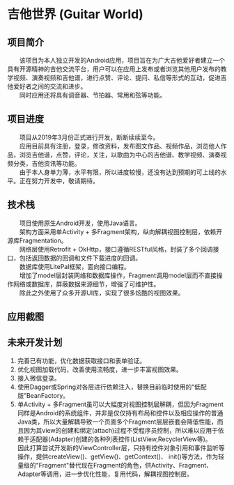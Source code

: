 # 吉他世界 (Guitar World)
## 项目简介
&emsp;&emsp;该项目为本人独立开发的Android应用，项目旨在为广大吉他爱好者建立一个具有开源精神的吉他交流平台，用户可以在应用上发布或者浏览其他用户发布的教学视频、演奏视频和吉他谱，进行点赞、评论、提问、私信等形式的互动，促进吉他爱好者之间的交流和进步。  
&emsp;&emsp;同时应用还将具有调音器、节拍器、常用和弦等功能。

## 项目进度
&emsp;&emsp;项目从2019年3月份正式进行开发，断断续续至今。  
&emsp;&emsp;应用目前具有注册，登录，修改资料，发布图文作品、视频作品，浏览他人作品，浏览吉他谱，点赞，评论，关注，以歌曲为中心的吉他谱、教学视频、演奏视频分类，吉他资讯等功能。  
&emsp;&emsp;由于本人身单力薄，水平有限，所以进度较慢，还没有达到预期的可上线的水平。正在努力开发中，敬请期待。

## 技术栈
&emsp;&emsp;项目使用原生Android开发，使用Java语言。  
&emsp;&emsp;架构方面采用单Activity + 多Fragment架构，纵向解耦视图控制层，依赖开源库Fragmentation。  
&emsp;&emsp;网络层使用Retrofit + OkHttp，接口遵循RESTful风格，封装了多个回调接口，包括返回数据的回调和文件下载进度的回调。  
&emsp;&emsp;数据库使用LitePal框架，面向接口编程。  
&emsp;&emsp;增加了model层封装网络和数据库操作，Fragment调用model层而不直接操作网络或数据库，屏蔽数据来源细节，增强了可维护性。  
&emsp;&emsp;除此之外使用了众多开源UI库，实现了很多炫酷的视图效果。

## 应用截图

## 未来开发计划
1. 完善已有功能，优化数据获取接口和表单验证。
2. 优化视图加载代码，改善使用流畅度，进一步丰富视图效果。
3. 接入微信登录。
4. 使用Dagger或Spring对各层进行依赖注入，替换目前临时使用的“低配版”BeanFactory。
5. 单Activity + 多Fragment虽可以大幅度对视图控制层解耦，但因为Fragment同样是Android的系统组件，并非是仅仅持有布局和控件以及相应操作的普通Java类，所以大量解耦导致一个页面多个Fragment层层嵌套会降低性能，而且因为其view的创建和绑定(attach)过程不受程序员控制，所以难以应用于依赖于适配器(Adapter)创建的各种列表控件(ListView,RecyclerView等)。  
因此打算尝试开发新的ViewController层，只持有控件对象引用和事件监听等操作，提供createView()、getView()、getContext()、 init()等方法，作为轻量级的"Fragment"替代现在Fragment的角色，供Activity、Fragment、Adapter等调用，进一步优化性能，复用代码，解耦视图控制层。